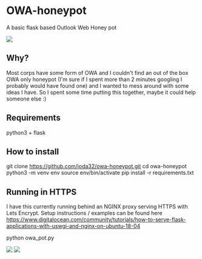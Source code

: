 # OWA-honeypot
A basic flask based Outlook Web Honey pot

![](docs/OWA_honeypot_1.png)

## Why?
Most corps have some form of OWA and I couldn't find an out of the box OWA only honeypot (I'm sure if I spent more than 2 minutes googling I probably would have found one) and I wanted to mess around with some ideas I have. So I spent some time putting this together, maybe it could help someone else :)

## Requirements
python3 + flask

## How to install
git clone https://github.com/joda32/owa-honeypot.git
cd owa-honeypot
python3 -m venv env
source env/bin/activate
pip install -r requirements.txt

## Running in HTTPS 
I have this currently running behind an NGINX proxy serving HTTPS with Lets Encrypt. Setup instructions / examples can be found here https://www.digitalocean.com/community/tutorials/how-to-serve-flask-applications-with-uswgi-and-nginx-on-ubuntu-18-04 

python owa_pot.py



![](docs/OWA_honeypot_2.png)
![](docs/OWA_honeypot_3.png)
